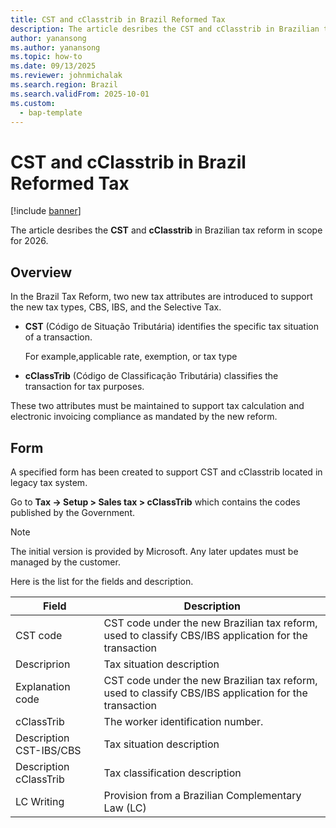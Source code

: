 ```yaml
---
title: CST and cClasstrib in Brazil Reformed Tax 
description: The article desribes the CST and cClasstrib in Brazilian tax reform within scope of 2026
author: yanansong
ms.author: yanansong
ms.topic: how-to
ms.date: 09/13/2025
ms.reviewer: johnmichalak
ms.search.region: Brazil
ms.search.validFrom: 2025-10-01
ms.custom: 
  - bap-template
---
```


# CST and cClasstrib in Brazil Reformed Tax  

[!include [banner](../../includes/banner.md)]

The article desribes the **CST** and **cClasstrib** in Brazilian tax reform in scope for 2026.

## Overview
In the Brazil Tax Reform, two new tax attributes are introduced to support the new tax types, CBS, IBS, and the Selective Tax.

- **CST** (Código de Situação Tributária) identifies the specific tax situation of a transaction.

   For example,applicable rate, exemption, or tax type

- **cClassTrib** (Código de Classificação Tributária) classifies the transaction for tax purposes.

These two attributes must be maintained to support tax calculation and electronic invoicing compliance as mandated by the new reform.

## Form
A specified form has been created to support CST and cClasstrib located in legacy tax system.

Go to **Tax -> Setup > Sales tax > cClassTrib** which contains the codes published by the Government.

>[!note]
>The initial version is provided by Microsoft. Any later updates must be managed by the customer.

Here is the list for the fields and description.

| Field                                                                   | Description                                                                                                                                                                                                       |
|-------------------------------------------------------------------------|-------------------------------------------------------------------------------------------------------------------------------------------------------------------------------------------------------------------|
| CST code                                                                | CST code under the new Brazilian tax reform, used to classify CBS/IBS application for the transaction                                                                          |
| Descriprion                                                             | Tax situation description                                                                                                                                  |
| Explanation code                                                        | CST code under the new Brazilian tax reform, used to classify CBS/IBS application for the transaction                                                                                                            |
| cClassTrib                                                              | The worker identification number.                                                                                                                                                                                 |
| Description CST-IBS/CBS                                                 | Tax situation description 
| Description cClassTrib                                                  | Tax classification description 
| LC Writing                                                              | Provision from a Brazilian Complementary Law (LC)

